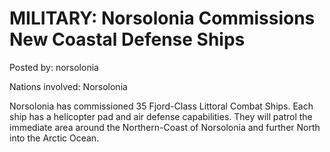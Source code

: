 # MILITARY: Norsolonia Commissions New Coastal Defense Ships

Posted by: norsolonia

Nations involved: Norsolonia

 Norsolonia has commissioned 35 Fjord-Class Littoral Combat Ships. Each ship has a helicopter pad and air defense capabilities. They will patrol the immediate area around the Northern-Coast of Norsolonia and further North into the Arctic Ocean.